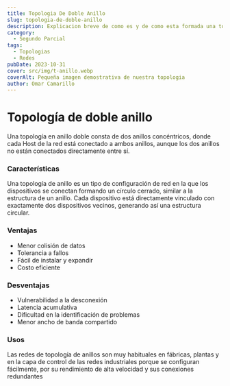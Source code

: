 ```yaml
---
title: Topologia De Doble Anillo
slug: topologia-de-doble-anillo
description: Explicacion breve de como es y de como esta formada una topologia de doble anillo de red
category:
  - Segundo Parcial
tags:
  - Topologias 
  - Redes
pubDate: 2023-10-31
cover: src/img/t-anillo.webp
coverAlt: Pequeña imagen demostrativa de nuestra topologia
author: Omar Camarillo
---
```

# Topología de doble anillo
Una topología en anillo doble consta de dos anillos concéntricos, donde cada Host de la red
está conectado a ambos anillos, aunque los dos anillos no están conectados directamente
entre sí.

### Características
Una topología de anillo es un tipo de configuración de red en la que los dispositivos se
conectan formando un círculo cerrado, similar a la estructura de un anillo. Cada dispositivo
está directamente vinculado con exactamente dos dispositivos vecinos, generando así una
estructura circular.

### Ventajas
- Menor colisión de datos
- Tolerancia a fallos
- Fácil de instalar y expandir
- Costo eficiente

### Desventajas
- Vulnerabilidad a la desconexión
- Latencia acumulativa
- Dificultad en la identificación de problemas
- Menor ancho de banda compartido

### Usos
Las redes de topología de anillos son muy habituales en fábricas, plantas y en la capa de
control de las redes industriales porque se configuran fácilmente, por su rendimiento de alta
velocidad y sus conexiones redundantes